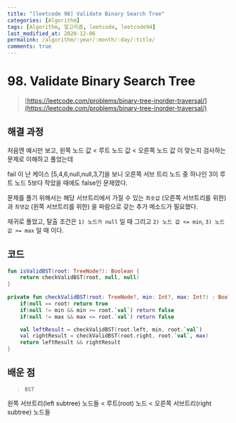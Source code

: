 ```yaml
---
title: "[leetcode 98] Validate Binary Search Tree"
categories: [Algorithm]
tags: [Algorithm, 알고리즘, leetcode, leetcode94]
last_modified_at: 2020-12-06
permalink: /algorithm/:year/:month/:day/:title/
comments: true
---
```


#  98. Validate Binary Search Tree
> [https://leetcode.com/problems/binary-tree-inorder-traversal/](https://leetcode.com/problems/binary-tree-inorder-traversal/)

## 해결 과정
처음엔 예시만 보고, 왼쪽 노드 값 < 루트 노드 값 < 오른쪽 노드 값 이 맞는지 검사하는 문제로 이해하고 풀었는데

fail 이 난 케이스 [5,4,6,null,null,3,7]을 보니 오른쪽 서브 트리 노드 중 하나인 3이 루트 노드 5보다 작았을 때에도 false인 문제였다.

문제를 풀기 위해서는 해당 서브트리에서 가질 수 있는 `최솟값` (오른쪽 서브트리를 위한) 과 `최댓값` (왼쪽 서브트리를 위한) 을 파람으로 갖는 추가 메소드가 필요했다.

재귀로 풀었고, 탈출 조건은 `1) 노드가 null` 일 때 그리고 `2) 노드 값 <= min`, `3) 노드 값 >= max` 일 때 이다.

## 코드
```kotlin
fun isValidBST(root: TreeNode?): Boolean {
    return checkValidBST(root, null, null)
}
    
private fun checkValidBST(root: TreeNode?, min: Int?, max: Int?) : Boolean {
    if(null == root) return true
    if(null != min && min >= root.`val`) return false
    if(null != max && max <= root.`val`) return false

    val leftResult = checkValidBST(root.left, min, root.`val`)
    val rightResult = checkValidBST(root.right, root.`val`, max)
    return leftResult && rightResult
}
```


## 배운 점
> `BST`

왼쪽 서브트리(left subtree) 노드들 < 루트(root) 노드 < 오른쪽 서브트리(right subtree) 노드들